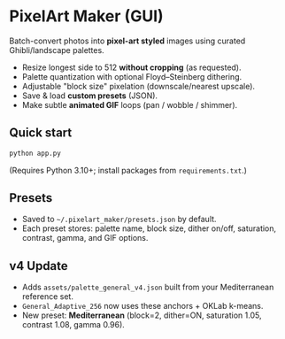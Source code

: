 # PixelArt Maker (GUI)

Batch-convert photos into **pixel-art styled** images using curated Ghibli/landscape palettes.
- Resize longest side to 512 **without cropping** (as requested).
- Palette quantization with optional Floyd–Steinberg dithering.
- Adjustable "block size" pixelation (downscale/nearest upscale).
- Save & load **custom presets** (JSON).
- Make subtle **animated GIF** loops (pan / wobble / shimmer).

## Quick start
```bash
python app.py
```
(Requires Python 3.10+; install packages from `requirements.txt`.)

## Presets
- Saved to `~/.pixelart_maker/presets.json` by default.
- Each preset stores: palette name, block size, dither on/off, saturation, contrast, gamma, and GIF options.

## v4 Update
- Adds `assets/palette_general_v4.json` built from your Mediterranean reference set.
- `General_Adaptive_256` now uses these anchors + OKLab k-means.
- New preset: **Mediterranean** (block=2, dither=ON, saturation 1.05, contrast 1.08, gamma 0.96).
